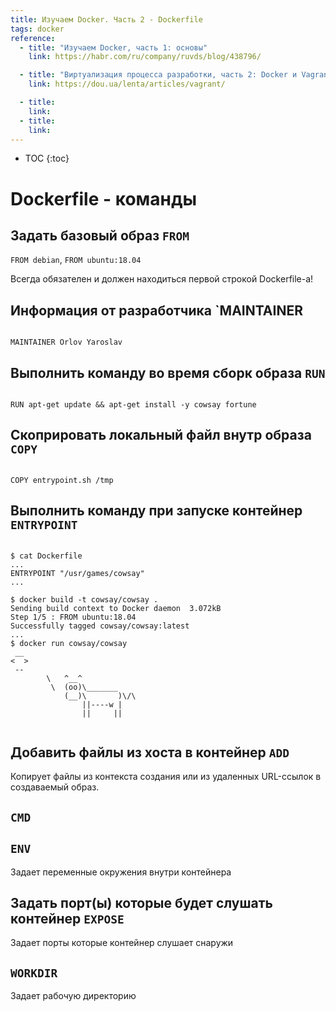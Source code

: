 ```yaml
---
title: Изучаем Docker. Часть 2 - Dockerfile
tags: docker
reference:
  - title: "Изучаем Docker, часть 1: основы"
    link: https://habr.com/ru/company/ruvds/blog/438796/

  - title: "Виртуализация процесса разработки, часть 2: Docker и Vagrant"
    link: https://dou.ua/lenta/articles/vagrant/

  - title:
    link:
  - title:
    link:
---
```


* TOC 
{:toc}

# Dockerfile - команды

## Задать базовый образ `FROM`

`FROM debian`, `FROM ubuntu:18.04`

Всегда обязателен и должен находиться первой строкой Dockerfile-а!

## Информация от разработчика `MAINTAINER

<pre><code class="bash">
MAINTAINER Orlov Yaroslav <orlov.avis@yandex.ru>
</code></pre>

## Выполнить команду во время сборк образа `RUN`

<pre><code class="bash">
RUN apt-get update && apt-get install -y cowsay fortune
</code></pre>

## Скоприровать локальный файл внутр образа `COPY`

<pre><code class="bash">
COPY entrypoint.sh /tmp
</code></pre>

## Выполнить команду при запуске контейнер `ENTRYPOINT`

<pre><code class="bash">
$ cat Dockerfile
...
ENTRYPOINT "/usr/games/cowsay"
...

$ docker build -t cowsay/cowsay .
Sending build context to Docker daemon  3.072kB
Step 1/5 : FROM ubuntu:18.04
Successfully tagged cowsay/cowsay:latest
...
$ docker run cowsay/cowsay
 __
<  >
 --
        \   ^__^
         \  (oo)\_______
            (__)\       )\/\
                ||----w |
                ||     ||

</code></pre>

## Добавить файлы из хоста в контейнер `ADD`

Копирует файлы из контекста создания или из удаленных URL-ссылок в создаваемый образ.

## `CMD`

## `ENV`

Задает переменные окружения внутри контейнера

## Задать порт(ы) которые будет слушать контейнер `EXPOSE`

Задает порты которые контейнер слушает снаружи

## `WORKDIR`

Задает рабочую директорию

